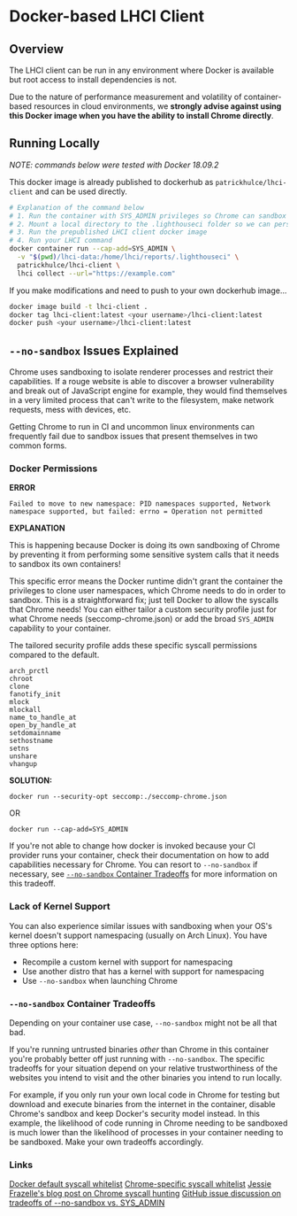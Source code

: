 # Docker-based LHCI Client

## Overview

The LHCI client can be run in any environment where Docker is available but root access to install dependencies is not.

Due to the nature of performance measurement and volatility of container-based resources in cloud environments, we **strongly advise against using this Docker image when you have the ability to install Chrome directly**.

## Running Locally

_NOTE: commands below were tested with Docker 18.09.2_

This docker image is already published to dockerhub as `patrickhulce/lhci-client` and can be used directly.

```bash
# Explanation of the command below
# 1. Run the container with SYS_ADMIN privileges so Chrome can sandbox processes
# 2. Mount a local directory to the .lighthouseci folder so we can persist reports
# 3. Run the prepublished LHCI client docker image
# 4. Run your LHCI command
docker container run --cap-add=SYS_ADMIN \
  -v "$(pwd)/lhci-data:/home/lhci/reports/.lighthouseci" \
  patrickhulce/lhci-client \
  lhci collect --url="https://example.com"
```

If you make modifications and need to push to your own dockerhub image...

```bash
docker image build -t lhci-client .
docker tag lhci-client:latest <your username>/lhci-client:latest
docker push <your username>/lhci-client:latest
```

## `--no-sandbox` Issues Explained

Chrome uses sandboxing to isolate renderer processes and restrict their capabilities. If a rouge website is able to discover a browser vulnerability and break out of JavaScript engine for example, they would find themselves in a very limited process that can't write to the filesystem, make network requests, mess with devices, etc.

Getting Chrome to run in CI and uncommon linux environments can frequently fail due to sandbox issues that present themselves in two common forms.

### Docker Permissions

**ERROR**

```
Failed to move to new namespace: PID namespaces supported, Network namespace supported, but failed: errno = Operation not permitted
```

**EXPLANATION**

This is happening because Docker is doing its own sandboxing of Chrome by preventing it from performing some sensitive system calls that it needs to sandbox its own containers!

This specific error means the Docker runtime didn't grant the container the privileges to clone user namespaces, which Chrome needs to do in order to sandbox. This is a straightforward fix; just tell Docker to allow the syscalls that Chrome needs! You can either tailor a custom security profile just for what Chrome needs (seccomp-chrome.json) or add the broad `SYS_ADMIN` capability to your container.

The tailored security profile adds these specific syscall permissions compared to the default.

```
arch_prctl
chroot
clone
fanotify_init
mlock
mlockall
name_to_handle_at
open_by_handle_at
setdomainname
sethostname
setns
unshare
vhangup
```

**SOLUTION:**

```
docker run --security-opt seccomp:./seccomp-chrome.json
```

OR

```
docker run --cap-add=SYS_ADMIN
```

If you're not able to change how docker is invoked because your CI provider runs your container, check their documentation on how to add capabilities necessary for Chrome. You can resort to `--no-sandbox` if necessary, see [`--no-sandbox` Container Tradeoffs](#sandbox-tradeoffs) for more information on this tradeoff.

### Lack of Kernel Support

You can also experience similar issues with sandboxing when your OS's kernel doesn't support namespacing (usually on Arch Linux). You have three options here:

- Recompile a custom kernel with support for namespacing
- Use another distro that has a kernel with support for namespacing
- Use `--no-sandbox` when launching Chrome

<a name="sandbox-tradeoffs"></a>

### `--no-sandbox` Container Tradeoffs

Depending on your container use case, `--no-sandbox` might not be all that bad.

If you're running untrusted binaries _other_ than Chrome in this container you're probably better off just running with `--no-sandbox`. The specific tradeoffs for your situation depend on your relative trustworthiness of the websites you intend to visit and the other binaries you intend to run locally.

For example, if you only run your own local code in Chrome for testing but download and execute binaries from the internet in the container, disable Chrome's sandbox and keep Docker's security model instead. In this example, the likelihood of code running in Chrome needing to be sandboxed is much lower than the likelihood of processes in your container needing to be sandboxed. Make your own tradeoffs accordingly.

### Links

[Docker default syscall whitelist](https://raw.githubusercontent.com/docker/labs/master/security/seccomp/seccomp-profiles/default.json)
[Chrome-specific syscall whitelist](https://raw.githubusercontent.com/jfrazelle/dotfiles/master/etc/docker/seccomp/chrome.json)
[Jessie Frazelle's blog post on Chrome syscall hunting](https://blog.jessfraz.com/post/how-to-use-new-docker-seccomp-profiles/)
[GitHub issue discussion on tradeoffs of --no-sandbox vs. SYS_ADMIN](https://github.com/jessfraz/dockerfiles/issues/65#issuecomment-344956235)
